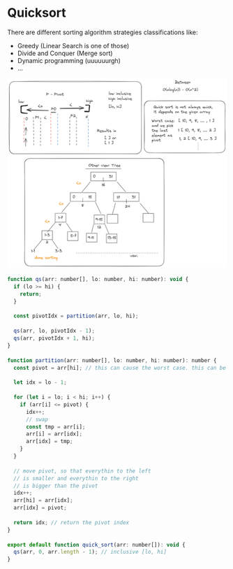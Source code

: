 # Quicksort

There are different sorting algorithm strategies classifications like:

- Greedy (Linear Search is one of those)
- Divide and Conquer (Merge sort)
- Dynamic programming (uuuuuurgh)
- ...

![alt text](./Quicksort.png)

```js
function qs(arr: number[], lo: number, hi: number): void {
  if (lo >= hi) {
    return;
  }

  const pivotIdx = partition(arr, lo, hi);

  qs(arr, lo, pivotIdx - 1);
  qs(arr, pivotIdx + 1, hi);
}

function partition(arr: number[], lo: number, hi: number): number {
  const pivot = arr[hi]; // this can cause the worst case. this can be chosen freely

  let idx = lo - 1;

  for (let i = lo; i < hi; i++) {
    if (arr[i] <= pivot) {
      idx++;
      // swap
      const tmp = arr[i];
      arr[i] = arr[idx];
      arr[idx] = tmp;
    }
  }

  // move pivot, so that everythin to the left
  // is smaller and everythin to the right
  // is bigger than the pivot
  idx++;
  arr[hi] = arr[idx];
  arr[idx] = pivot;

  return idx; // return the pivot index
}

export default function quick_sort(arr: number[]): void {
  qs(arr, 0, arr.length - 1); // inclusive [lo, hi]
}
```
